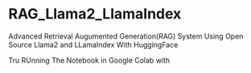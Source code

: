 # RAG_Llama2_LlamaIndex
Advanced Retrieval Augumented Generation(RAG) System Using Open Source Llama2 and LLamaIndex With HuggingFace

Tru RUnning The Notebook in Google Colab with
